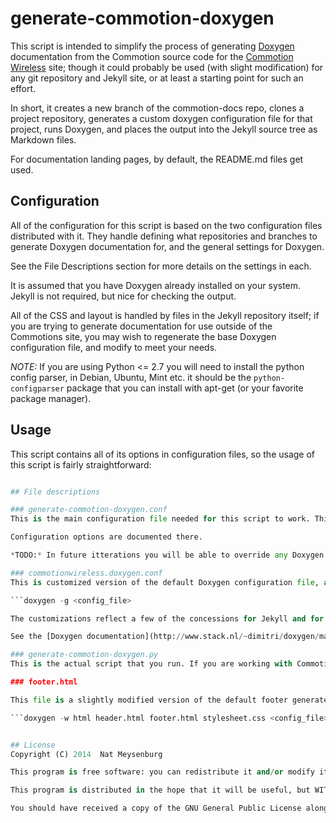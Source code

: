 generate-commotion-doxygen
==========================

This script is intended to simplify the process of generating [Doxygen](http://www.stack.nl/~dimitri/doxygen/) documentation from the Commotion source code for the [Commotion Wireless](https://commotionwireless.net) site; though it could probably be used (with slight modification) for any git repository and Jekyll site, or at least a starting point for such an effort.

In short, it creates a new branch of the commotion-docs repo, clones a project repository, generates a custom doxygen configuration file for that project, runs Doxygen, and places the output into the Jekyll source tree as Markdown files.

For documentation landing pages, by default, the README.md files get used.

## Configuration
All of the configuration for this script is based on the two configuration files distributed with it. They handle defining what repositories and branches to generate Doxygen documentation for, and the general settings for Doxygen.

See the File Descriptions section for more details on the settings in each. 

It is assumed that you have Doxygen already installed on your system. Jekyll is not required, but nice for checking the output.

All of the CSS and layout is handled by files in the Jekyll repository itself; if you are trying to generate documentation for use outside of the Commotions site, you may wish to regenerate the base Doxygen configuration file, and modify to meet your needs.

*NOTE:* If you are using Python <= 2.7 you will need to install the python config parser, in Debian, Ubuntu, Mint etc. it should be the `python-configparser` package that you can install with apt-get (or your favorite package manager).

## Usage

This script contains all of its options in configuration files, so the usage of this script is fairly straightforward:

```./generate-commotion-doxygen.py

## File descriptions

### generate-commotion-doxygen.conf
This is the main configuration file needed for this script to work. This is where you define what project repositories you are building documentation from, as well as Doxygen conf file (see below) that you using, and also paths to various things.

Configuration options are documented there.

*TODO:* In future itterations you will be able to override any Doxygen settings from this file. For now, just edit the Doxygen conf file.

### commotionwireless.doxygen.conf
This is customized version of the default Doxygen configuration file, as generated with the command

```doxygen -g <config_file>

The customizations reflect a few of the concessions for Jekyll and for the Commotion project as a whole; for instance the HTML output is put into .md files.

See the [Doxygen documentation](http://www.stack.nl/~dimitri/doxygen/manual/index.html) for more information on the [config file](http://www.stack.nl/~dimitri/doxygen/manual/config.html) or general [usage](http://www.stack.nl/~dimitri/doxygen/manual/doxygen_usage.html).

### generate-commotion-doxygen.py
This is the actual script that you run. If you are working with Commotion, you should not need to edit this file at all. If you're adapting this to a non-Commotion project, and are unhappy with the results, you may want to read through and make sure that it meets your needs.

### footer.html

This file is a slightly modified version of the default footer generated by a command similar to

```doxygen -w html header.html footer.html stylesheet.css <config_file>


## License
Copyright (C) 2014  Nat Meysenburg

This program is free software: you can redistribute it and/or modify it under the terms of the GNU General Public License version 3 or later.

This program is distributed in the hope that it will be useful, but WITHOUT ANY WARRANTY; without even the implied warranty of MERCHANTABILITY or FITNESS FOR A PARTICULAR PURPOSE. See the GNU General Public License for more details.

You should have received a copy of the GNU General Public License along with this program. If not, see http://www.gnu.org/licenses/.
